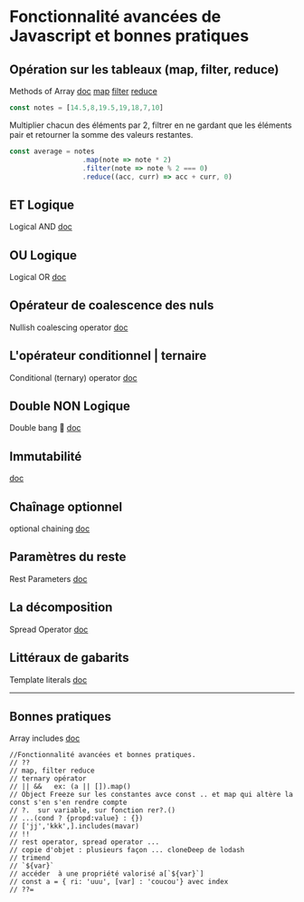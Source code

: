 # Fonctionnalité avancées de Javascript et bonnes pratiques

## Opération sur les tableaux (map, filter, reduce)
Methods of Array
[doc](https://developer.mozilla.org/en-US/docs/Web/JavaScript/Reference/Global_Objects/Array)
[map](https://developer.mozilla.org/en-US/docs/Web/JavaScript/Reference/Global_Objects/Array/map)
[filter](https://developer.mozilla.org/en-US/docs/Web/JavaScript/Reference/Global_Objects/Array/filter)
[reduce](https://developer.mozilla.org/en-US/docs/Web/JavaScript/Reference/Global_Objects/Array/reduce)

```js
const notes = [14.5,8,19.5,19,18,7,10]
```
Multiplier chacun des éléments par 2, filtrer en ne gardant que les éléments pair et retourner la somme des valeurs restantes.

```js
const average = notes
                  .map(note => note * 2)
                  .filter(note => note % 2 === 0)
                  .reduce((acc, curr) => acc + curr, 0)
```
                 

## ET Logique 
Logical AND
[doc](https://developer.mozilla.org/en-US/docs/Web/JavaScript/Reference/Operators/Logical_AND)

## OU Logique
Logical OR
[doc](https://developer.mozilla.org/en-US/docs/Web/JavaScript/Reference/Operators/Logical_OR)

## Opérateur de coalescence des nuls 
Nullish coalescing operator
[doc](https://developer.mozilla.org/en-US/docs/Web/JavaScript/Reference/Operators/Nullish_coalescing_operator)

## L'opérateur conditionnel | ternaire 
Conditional (ternary) operator
[doc](https://developer.mozilla.org/en-us/docs/Web/JavaScript/Reference/Operators/Conditional_Operator)

## Double NON Logique
Double bang :gun: 
[doc](https://developer.mozilla.org/en-US/docs/Web/JavaScript/Reference/Operators/Logical_NOT#double_not_!!)
 
## Immutabilité
[doc](https://developer.mozilla.org/en-US/docs/Web/JavaScript/Reference/Global_Objects/Object/freeze)

## Chaînage optionnel 
optional chaining
[doc](https://developer.mozilla.org/en-US/docs/Web/JavaScript/Reference/Operators/Optional_chaining)

## Paramètres du reste
Rest Parameters
[doc](https://developer.mozilla.org/en-US/docs/Web/JavaScript/Reference/Functions/rest_parameters)

## La décomposition 
Spread Operator 
[doc](https://developer.mozilla.org/en-US/docs/Web/JavaScript/Reference/Operators/Spread_syntax)

## Littéraux de gabarits
Template literals
[doc](https://developer.mozilla.org/en-US/docs/Web/JavaScript/Reference/Template_literals)

___

## Bonnes pratiques
Array includes [doc](https://developer.mozilla.org/en-US/docs/Web/JavaScript/Reference/Global_Objects/Array/includes)

```
//Fonctionnalité avancées et bonnes pratiques. 
// ??
// map, filter reduce  
// ternary opérator
// || &&   ex: (a || []).map()
// Object Freeze sur les constantes avce const .. et map qui altère la const s'en s'en rendre compte
// ?.  sur variable, sur fonction rer?.()
// ...(cond ? {propd:value} : {})
// ['jj','kkk',].includes(mavar)
// !! 
// rest operator, spread operator ...  
// copie d'objet : plusieurs façon ... cloneDeep de lodash
// trimend 
// `${var}`
// accéder  à une propriété valorisé a[`${var}`]
// const a = { ri: 'uuu', [var] : 'coucou'} avec index 
// ??=
